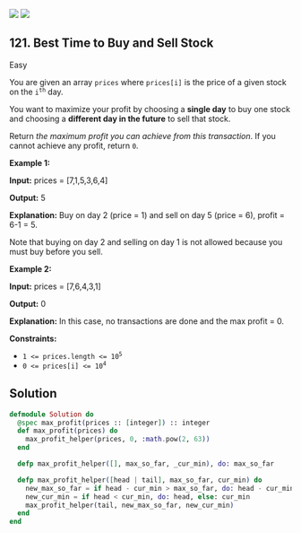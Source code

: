 [![](https://img.shields.io/github/stars/javadev/LeetCode-in-All?label=Stars&style=flat-square)](https://github.com/javadev/LeetCode-in-All)
[![](https://img.shields.io/github/forks/javadev/LeetCode-in-All?label=Fork%20me%20on%20GitHub%20&style=flat-square)](https://github.com/javadev/LeetCode-in-All/fork)

## 121\. Best Time to Buy and Sell Stock

Easy

You are given an array `prices` where `prices[i]` is the price of a given stock on the <code>i<sup>th</sup></code> day.

You want to maximize your profit by choosing a **single day** to buy one stock and choosing a **different day in the future** to sell that stock.

Return _the maximum profit you can achieve from this transaction_. If you cannot achieve any profit, return `0`.

**Example 1:**

**Input:** prices = [7,1,5,3,6,4]

**Output:** 5

**Explanation:** Buy on day 2 (price = 1) and sell on day 5 (price = 6), profit = 6-1 = 5. 

Note that buying on day 2 and selling on day 1 is not allowed because you must buy before you sell.

**Example 2:**

**Input:** prices = [7,6,4,3,1]

**Output:** 0

**Explanation:** In this case, no transactions are done and the max profit = 0.

**Constraints:**

*   <code>1 <= prices.length <= 10<sup>5</sup></code>
*   <code>0 <= prices[i] <= 10<sup>4</sup></code>

## Solution

```elixir
defmodule Solution do
  @spec max_profit(prices :: [integer]) :: integer
  def max_profit(prices) do
    max_profit_helper(prices, 0, :math.pow(2, 63))
  end

  defp max_profit_helper([], max_so_far, _cur_min), do: max_so_far

  defp max_profit_helper([head | tail], max_so_far, cur_min) do
    new_max_so_far = if head - cur_min > max_so_far, do: head - cur_min, else: max_so_far
    new_cur_min = if head < cur_min, do: head, else: cur_min
    max_profit_helper(tail, new_max_so_far, new_cur_min)
  end
end
```